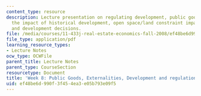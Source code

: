 ```yaml
---
content_type: resource
description: Lecture presentation on regulating development, public goods, externalities,
  the impact of historical development, open space/land constraint impacts, and congestion
  and development decisions.
file: /media/courses/11-433j-real-estate-economics-fall-2008/ef48be6d990f3f454ea3e05b793e09f5_wk8.pdf
file_type: application/pdf
learning_resource_types:
- Lecture Notes
ocw_type: OCWFile
parent_title: Lecture Notes
parent_type: CourseSection
resourcetype: Document
title: 'Week 8: Public Goods, Externalities, Development and regulations'
uid: ef48be6d-990f-3f45-4ea3-e05b793e09f5
---
```

